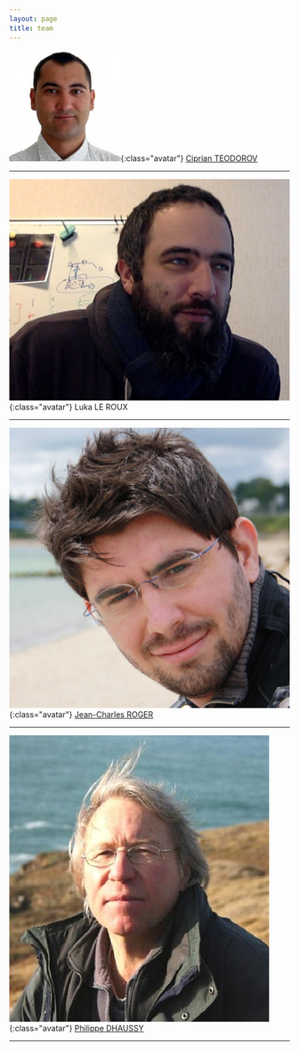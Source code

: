 ```yaml
---
layout: page
title: team
---
```


![Cip](/images/people/cip.jpeg){:class="avatar"} [Ciprian TEODOROV](http://www.ensta-bretagne.fr/teodorov)

---

![](/images/people/luka.png){:class="avatar"} Luka LE ROUX

---

![](/images/people/jean-charles.jpeg){:class="avatar"} [Jean-Charles ROGER](https://www.linkedin.com/in/jeancharlesroger)

---

![](/images/people/Philippe.jpg){:class="avatar"} [Philippe DHAUSSY](http://www.ensta-bretagne.fr/dhaussy)

---